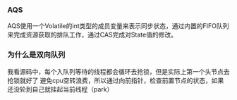 ### AQS
AQS使用一个Volatile的int类型的成员变量来表示同步状态，通过内置的FIFO队列来完成资源获取的排队工作，通过CAS完成对State值的修改。


### 为什么是双向队列
我看源码中，每个入队列等待的线程都会循环去抢锁，但是实际上第一个头节点去抢锁就好了
避免cpu空转浪费，所以通过向前指针，检查前置节点的状态，如果还没轮到自己就挂起当前线程（park）

